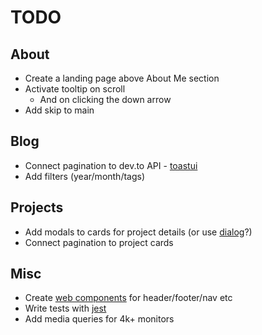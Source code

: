 # TODO

## About

- Create a landing page above About Me section
- Activate tooltip on scroll
  - And on clicking the down arrow
- Add skip to main

## Blog

- Connect pagination to dev.to API - [toastui](https://ui.toast.com/tui-pagination)
- Add filters (year/month/tags)

## Projects

- Add modals to cards for project details (or use [dialog](https://developer.mozilla.org/en-US/docs/Web/HTML/Element/dialog)?)
- Connect pagination to project cards

## Misc

- Create [web components](https://www.section.io/engineering-education/how-to-create-a-web-component-with-vanilla-javascript/) for header/footer/nav etc
- Write tests with [jest](https://jestjs.io/)
- Add media queries for 4k+ monitors
